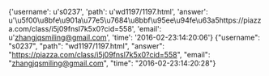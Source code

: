 {'username': u's0237', 'path': u'wd1197/1197.html', 'answer': u'\u5f00\u8bfe\u901a\u77e5\u7684\u8bbf\u95ee\u94fe\u63a5https://piazza.com/class/i5j09fnsl7k5x0?cid=558', 'email': u'zhangjqsmiling@gmail.com', 'time': '2016-02-23:14:20:06'}
{"username": "s0237", "path": "wd1197/1197.html", "answer": "https://piazza.com/class/i5j09fnsl7k5x0?cid=558", "email": "zhangjqsmiling@gmail.com", "time": "2016-02-23:14:20:28"}